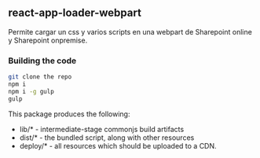 ## react-app-loader-webpart

Permite cargar un css y varios scripts en una webpart  de Sharepoint online y Sharepoint onpremise.


### Building the code

```bash
git clone the repo
npm i
npm i -g gulp
gulp
```

This package produces the following:

* lib/* - intermediate-stage commonjs build artifacts
* dist/* - the bundled script, along with other resources
* deploy/* - all resources which should be uploaded to a CDN.



